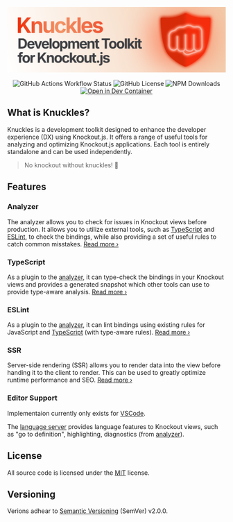<div align="center">

[![Knuckles: Development Toolkit for Knockout.js](./assets/knuckles-banner.svg)](https://knuckles.elsk.dev)

![GitHub Actions Workflow Status](https://img.shields.io/github/actions/workflow/status/tscpp/knuckles/checks.yml?style=for-the-badge&logo=github&label=checks)
![GitHub License](https://img.shields.io/github/license/tscpp/knuckles?style=for-the-badge)
![NPM Downloads](https://img.shields.io/npm/dm/%40knuckles%2Fcli?style=for-the-badge&logo=npm)
[![Open in Dev Container](https://img.shields.io/static/v1?style=for-the-badge&label=Dev+Container&message=Open&color=blue&logo=visualstudiocode)](https://vscode.dev/redirect?url=vscode://ms-vscode-remote.remote-containers/cloneInVolume?url=https://github.com/tscpp/knuckles)

</div>

<!-- @include: ./docs/parts/intro.md -->

## What is Knuckles?

Knuckles is a development toolkit designed to enhance the developer experience (DX) using Knockout.js. It offers a range of useful tools for analyzing and optimizing Knockout.js applications. Each tool is entirely standalone and can be used independently.

> No knockout without knuckles! 👊

## Features

### Analyzer

The analyzer allows you to check for issues in Knockout views before production. It allows you to utilize external tools, such as [TypeScript](#typescript) and [ESLint](#eslint), to check the bindings, while also providing a set of useful rules to catch common misstakes. [Read more ›](/docs/analyzer/overview)

### TypeScript

As a plugin to the [analyzer](#analyzer), it can type-check the bindings in your Knockout views and provides a generated snapshot which other tools can use to provide type-aware analysis. [Read more ›](/docs/analyzer/typescript)

### ESLint

As a plugin to the [analyzer](#analyzer), it can lint bindings using existing rules for JavaScript and [TypeScript](#typescript) (with type-aware rules). [Read more ›](/docs/analyzer/eslint)

### SSR

Server-side rendering (SSR) allows you to render data into the view before handing it to the client to render. This can be used to greatly optimize runtime performance and SEO. [Read more ›](/docs/ssr/overview)

### Editor Support

Implementaion currently only exists for [VSCode](/packages/readme/vscode).

The [language server](/packages/readme/language-server) provides language features to Knockout views, such as "go to definition", highlighting, diagnostics (from [analyzer](#analyzer)).

<!-- /include -->

## License

All source code is licensed under the [MIT](https://choosealicense.com/licenses/mit/) license.

## Versioning

Verions adhear to [Semantic Versioning](https://semver.org/) (SemVer) v2.0.0.
